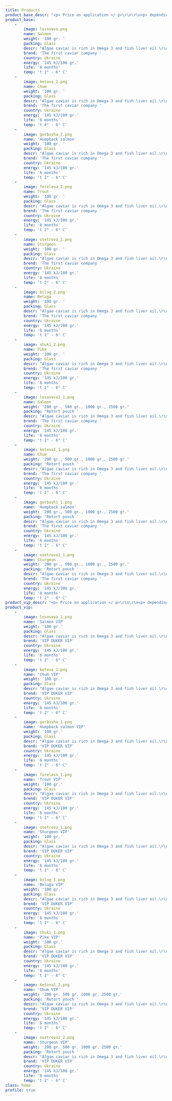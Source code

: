 ```yaml
---
title: Products
product_base_descr: "<p> Price on application </ p>\r\n\r\n<p> depending on the availability and size of the order.  </ p>\r\n\r\n<p> The minimum volume – 500 kg. </ p>"
product_base:
    -
        image: lososeva.png
        name: Salmon
        weight: '100 gr. '
        packing: Glass
        descr: "Algae caviar is rich in Omega 3 and fish liver oil.\r\nIts eating qualities resemble the natural caviar tastiness"
        brend: 'The first caviar company '
        country: Ukraine
        energy: '145 kJ/100 gr.'
        life: '6 months'
        temp: 't 2° - 6° C'
    -
        image: ketova_2.png
        name: Chum
        weight: '100 gr. '
        packing: Glass
        descr: "Algae caviar is rich in Omega 3 and fish liver oil.\r\nIts eating qualities resemble the natural caviar tastiness"
        brend: 'The first caviar company '
        country: Ukraine
        energy: '145 kJ/100 gr.'
        life: '6 months'
        temp: 't 4° - 6° C'
    -
        image: gorbusha_2.png
        name: 'Humpback salmon'
        weight: '100 gr. '
        packing: Glass
        descr: "Algae caviar is rich in Omega 3 and fish liver oil.\r\nIts eating qualities resemble the natural caviar tastiness"
        brend: 'The first caviar company '
        country: Ukraine
        energy: '145 kJ/100 gr.'
        life: '6 months'
        temp: 't 2° - 6° C'
    -
        image: foreleva_2.png
        name: Trout
        weight: '100 gr. '
        packing: Glass
        descr: "Algae caviar is rich in Omega 3 and fish liver oil.\r\nIts eating qualities resemble the natural caviar tastiness"
        brend: 'The first caviar company '
        country: Ukraine
        energy: '145 kJ/100 gr.'
        life: '6 months'
        temp: 't 2° - 6° C'
    -
        image: osetrova_2.png
        name: Sturgeon
        weight: '100 gr. '
        packing: Glass
        descr: "Algae caviar is rich in Omega 3 and fish liver oil.\r\nIts eating qualities resemble the natural caviar tastiness"
        brend: 'The first caviar company '
        country: Ukraine
        energy: '145 kJ/100 gr.'
        life: '6 months'
        temp: 't 2° - 6° C'
    -
        image: bilug_2.png
        name: Beluga
        weight: '100 gr. '
        packing: Glass
        descr: "Algae caviar is rich in Omega 3 and fish liver oil.\r\nIts eating qualities resemble the natural caviar tastiness"
        brend: 'The first caviar company '
        country: Ukraine
        energy: '145 kJ/100 gr.'
        life: '6 months'
        temp: 't 2° - 6° C'
    -
        image: shuki_2.png
        name: Pike
        weight: '100 gr. '
        packing: Glass
        descr: "Algae caviar is rich in Omega 3 and fish liver oil.\r\nIts eating qualities resemble the natural caviar tastiness"
        brend: 'The first caviar company '
        country: Ukraine
        energy: '145 kJ/100 gr.'
        life: '6 months'
        temp: 't 2° - 6° C'
    -
        image: lososeva1_1.png
        name: Salmon
        weight: '200 gr., 500 gr., 1000 gr., 2500 gr.'
        packing: 'Retort pouch '
        descr: "Algae caviar is rich in Omega 3 and fish liver oil.\r\nIts eating qualities resemble the natural caviar tastiness"
        brend: 'The first caviar company '
        country: Ukraine
        energy: '145 kJ/100 gr.'
        life: '6 months'
        temp: 't 2° - 6° C'
    -
        image: ketova1_1.png
        name: Chum
        weight: '200 gr., 500 gr., 1000 gr., 2500 gr.'
        packing: 'Retort pouch '
        descr: "Algae caviar is rich in Omega 3 and fish liver oil.\r\nIts eating qualities resemble the natural caviar tastiness"
        brend: 'The first caviar company '
        country: Ukraine
        energy: '145 kJ/100 gr.'
        life: '6 months'
        temp: 't 2° - 6° C'
    -
        image: gorbush1_1.png
        name: 'Humpback salmon'
        weight: '200 gr., 500 gr., 1000 gr., 2500 gr.'
        packing: 'Retort pouch '
        descr: "Algae caviar is rich in Omega 3 and fish liver oil.\r\nIts eating qualities resemble the natural caviar tastiness"
        brend: 'The first caviar company '
        country: Ukraine
        energy: '145 kJ/100 gr.'
        life: '6 months'
        temp: 't 2° - 6° C'
    -
        image: osetrova1_1.png
        name: Sturgeon
        weight: '200 gr., 500 gr., 1000 gr., 2500 gr.'
        packing: 'Retort pouch '
        descr: "Algae caviar is rich in Omega 3 and fish liver oil.\r\nIts eating qualities resemble the natural caviar tastiness"
        brend: 'The first caviar company '
        country: Ukraine
        energy: '145 kJ/100 gr.'
        life: '6 months'
        temp: 't 2° - 6° C'
product_vip_descr: "<p> Price on application </ p>\r\n\r\n<p> depending on the availability and size of the order.  </ p>\r\n\r\n<p> The minimum volume – 500 kg. </ p>"
product_vip:
    -
        image: lososeva_1.png
        name: 'Salmon VIP'
        weight: '100 gr.'
        packing: Glass
        descr: "Algae caviar is rich in Omega 3 and fish liver oil.\r\nIts eating qualities resemble the natural caviar tastiness"
        brend: 'VIP DUKER VIP'
        country: Ukraine
        energy: '145 kJ/100 gr.'
        life: '6 months'
        temp: 't 2° - 6° C'
    -
        image: ketova_1.png
        name: 'Chum VIP'
        weight: '100 gr.'
        packing: Glass
        descr: "Algae caviar is rich in Omega 3 and fish liver oil.\r\nIts eating qualities resemble the natural caviar tastiness"
        brend: 'VIP DUKER VIP'
        country: Ukraine
        energy: '145 kJ/100 gr.'
        life: '6 months'
        temp: 't 2° - 6° C'
    -
        image: gorbusha_1.png
        name: 'Humpback salmon VIP'
        weight: '100 gr.'
        packing: Glass
        descr: "Algae caviar is rich in Omega 3 and fish liver oil.\r\nIts eating qualities resemble the natural caviar tastiness"
        brend: 'VIP DUKER VIP'
        country: Ukraine
        energy: '145 kJ/100 gr.'
        life: '6 months'
        temp: 't 2° - 6° C'
    -
        image: foreleva_1.png
        name: 'Trout VIP'
        weight: '100 gr.'
        packing: Glass
        descr: "Algae caviar is rich in Omega 3 and fish liver oil.\r\nIts eating qualities resemble the natural caviar tastiness"
        brend: 'VIP DUKER VIP'
        country: Ukraine
        energy: '145 kJ/100 gr.'
        life: '6 months'
        temp: 't 2° - 6° C'
    -
        image: osetrova_1.png
        name: 'Sturgeon VIP'
        weight: '100 gr.'
        packing: Glass
        descr: "Algae caviar is rich in Omega 3 and fish liver oil.\r\nIts eating qualities resemble the natural caviar tastiness"
        brend: 'VIP DUKER VIP'
        country: Ukraine
        energy: '145 kJ/100 gr.'
        life: '6 months'
        temp: 't 2° - 6° C'
    -
        image: bilug_1.png
        name: 'Beluga VIP'
        weight: '100 gr.'
        packing: Glass
        descr: "Algae caviar is rich in Omega 3 and fish liver oil.\r\nIts eating qualities resemble the natural caviar tastiness"
        brend: 'VIP DUKER VIP'
        country: Ukraine
        energy: '145 kJ/100 gr.'
        life: '6 months'
        temp: 't 2° - 6° C'
    -
        image: shuki_1.png
        name: 'Pike VIP'
        weight: '100 gr.'
        packing: Glass
        descr: "Algae caviar is rich in Omega 3 and fish liver oil.\r\nIts eating qualities resemble the natural caviar tastiness"
        brend: 'VIP DUKER VIP'
        country: Ukraine
        energy: '145 kJ/100 gr.'
        life: '6 months'
        temp: 't 2° - 6° C'
    -
        image: ketova1_2.png
        name: 'Chum VIP'
        weight: '200 gr. 500 gr. 1000 gr. 2500 gr.'
        packing: 'Retort pouch '
        descr: "Algae caviar is rich in Omega 3 and fish liver oil.\r\nIts eating qualities resemble the natural caviar tastiness"
        brend: 'VIP DUKER VIP'
        country: Ukraine
        energy: '145 kJ/100 gr.'
        life: '6 months'
        temp: 't 2° - 6° C'
    -
        image: osetrova1_2.png
        name: 'Sturgeon VIP'
        weight: '200 gr. 500 gr. 1000 gr. 2500 gr.'
        packing: 'Retort pouch '
        descr: "Algae caviar is rich in Omega 3 and fish liver oil.\r\nIts eating qualities resemble the natural caviar tastiness"
        brend: 'VIP DUKER VIP'
        country: Ukraine
        energy: '145 kJ/100 gr.'
        life: '6 months'
        temp: 't 2° - 6° C'
class: home
profile: true
---
```


